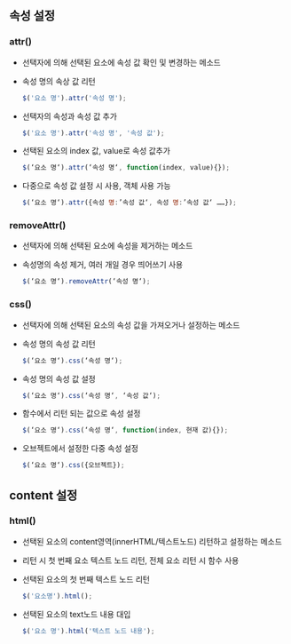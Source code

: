 ## 속성 설정

### attr()

- 선택자에 의해 선택된 요소에 속성 값 확인 및 변경하는 메소드
- 속성 명의 속상 값 리턴

    ```jsx
    $('요소 명').attr('속성 명');
    ```

- 선택자의 속성과 속성 값 추가

    ```jsx
    $('요소 명').attr('속성 명', '속성 값');
    ```

- 선택된 요소의 index 값, value로 속성 값추가

    ```jsx
    $(‘요소 명‘).attr(‘속성 명‘, function(index, value){});
    ```

- 다중으로 속성 값 설정 시 사용, 객체 사용 가능

    ```jsx
    $(‘요소 명‘).attr({속성 명:’속성 값‘, 속성 명:’속성 값‘ ……});
    ```

### removeAttr()

- 선택자에 의해 선택된 요소에 속성을 제거하는 메소드
- 속성명의 속성 제거, 여러 개일 경우 띄어쓰기 사용

    ```jsx
    $(‘요소 명‘).removeAttr(‘속성 명‘);
    ```

### css()

- 선택자에 의해 선택된 요소의 속성 값을 가져오거나 설정하는 메소드
- 속성 명의 속성 값 리턴

    ```jsx
    $(‘요소 명‘).css(‘속성 명‘);
    ```

- 속성 명의 속성 값 설정

    ```jsx
    $(‘요소 명‘).css(‘속성 명‘, ‘속성 값‘);
    ```

- 함수에서 리턴 되는 값으로 속성 설정

    ```jsx
    $(‘요소 명‘).css(‘속성 명‘, function(index, 현재 값){});
    ```

- 오브젝트에서 설정한 다중 속성 설정

    ```jsx
    $(‘요소 명‘).css({오브젝트});
    ```

## content 설정

### html()

- 선택된 요소의 content영역(innerHTML/텍스트노드) 리턴하고 설정하는 메소드
- 리턴 시 첫 번째 요소 텍스트 노드 리턴, 전체 요소 리턴 시 함수 사용
- 선택된 요소의 첫 번째 텍스트 노드 리턴

    ```jsx
    $('요소명').html();
    ```

- 선택된 요소의 text노드 내용 대입

    ```jsx
    $('요소 명').html('텍스트 노드 내용');
    ```
